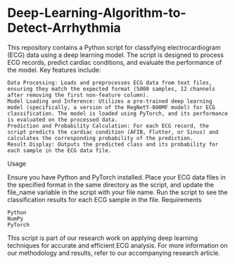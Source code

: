 # Deep-Learning-Algorithm-to-Detect-Arrhythmia
This repository contains a Python script for classifying electrocardiogram (ECG) data using a deep learning model. The script is designed to process ECG records, predict cardiac conditions, and evaluate the performance of the model. Key features include:

    Data Processing: Loads and preprocesses ECG data from text files, ensuring they match the expected format (5000 samples, 12 channels after removing the first non-feature column).
    Model Loading and Inference: Utilizes a pre-trained deep learning model (specifically, a version of the RegNetY-800MF model) for ECG classification. The model is loaded using PyTorch, and its performance is evaluated on the processed data.
    Prediction and Probability Calculation: For each ECG record, the script predicts the cardiac condition (AFIB, Flutter, or Sinus) and calculates the corresponding probability of the prediction.
    Result Display: Outputs the predicted class and its probability for each sample in the ECG data file.

Usage

Ensure you have Python and PyTorch installed. Place your ECG data files in the specified format in the same directory as the script, and update the file_name variable in the script with your file name. Run the script to see the classification results for each ECG sample in the file.
Requirements

    Python
    NumPy
    PyTorch

This script is part of our research work on applying deep learning techniques for accurate and efficient ECG analysis. For more information on our methodology and results, refer to our accompanying research article.
